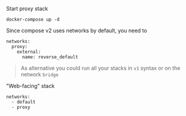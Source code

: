 Start proxy stack

    docker-compose up -d

Since compose v2 uses networks by default, you need to 

    networks:
      proxy:
        external:
          name: reverse_default
          
> As alternative you could run all your stacks in `v1` syntax or on the network `bridge`
          
"Web-facing" stack

    networks:
      - default
      - proxy